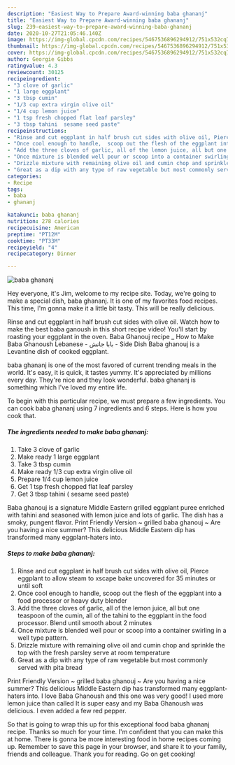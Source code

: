 ```yaml
---
description: "Easiest Way to Prepare Award-winning baba ghananj"
title: "Easiest Way to Prepare Award-winning baba ghananj"
slug: 239-easiest-way-to-prepare-award-winning-baba-ghananj
date: 2020-10-27T21:05:46.140Z
image: https://img-global.cpcdn.com/recipes/5467536896294912/751x532cq70/baba-ghananj-recipe-main-photo.jpg
thumbnail: https://img-global.cpcdn.com/recipes/5467536896294912/751x532cq70/baba-ghananj-recipe-main-photo.jpg
cover: https://img-global.cpcdn.com/recipes/5467536896294912/751x532cq70/baba-ghananj-recipe-main-photo.jpg
author: Georgie Gibbs
ratingvalue: 4.3
reviewcount: 30125
recipeingredient:
- "3 clove of garlic"
- "1 large eggplant"
- "3 tbsp cumin"
- "1/3 cup extra virgin olive oil"
- "1/4 cup lemon juice"
- "1 tsp fresh chopped flat leaf parsley"
- "3 tbsp tahini  sesame seed paste"
recipeinstructions:
- "Rinse and cut eggplant in half brush cut sides with olive oil, Pierce eggplant to allow steam to xscape bake uncovered for 35 minutes or until soft"
- "Once cool enough to handle,  scoop out the flesh of the eggplant into a food processor or heavy duty blender"
- "Add the three cloves of garlic, all of the lemon juice, all but one teaspoon of the cumin, all of the tahini to the eggplant in the food processor. Blend until smooth about 2 minutes"
- "Once mixture is blended well pour or scoop into a container swirling in a well type pattern."
- "Drizzle mixture with remaining olive oil and cumin chop and sprinkle the top with the fresh parsley serve at room temperature"
- "Great as a dip with any type of raw vegetable but most commonly served with pita bread"
categories:
- Recipe
tags:
- baba
- ghananj

katakunci: baba ghananj 
nutrition: 278 calories
recipecuisine: American
preptime: "PT12M"
cooktime: "PT33M"
recipeyield: "4"
recipecategory: Dinner

---
```



![baba ghananj](https://img-global.cpcdn.com/recipes/5467536896294912/751x532cq70/baba-ghananj-recipe-main-photo.jpg)

Hey everyone, it's Jim, welcome to my recipe site. Today, we're going to make a special dish, baba ghananj. It is one of my favorites food recipes. This time, I'm gonna make it a little bit tasty. This will be really delicious.

Rinse and cut eggplant in half brush cut sides with olive oil. Watch how to make the best baba ganoush in this short recipe video! You&#39;ll start by roasting your eggplant in the oven. Baba Ghanouj recipe _ How to Make Baba Ghanoush Lebanese - بابا جانش - Side Dish Baba ghanouj is a Levantine dish of cooked eggplant.

baba ghananj is one of the most favored of current trending meals in the world. It's easy, it is quick, it tastes yummy. It's appreciated by millions every day. They're nice and they look wonderful. baba ghananj is something which I've loved my entire life.


To begin with this particular recipe, we must prepare a few ingredients. You can cook baba ghananj using 7 ingredients and 6 steps. Here is how you cook that.

<!--inarticleads1-->

##### The ingredients needed to make baba ghananj:

1. Take 3 clove of garlic
1. Make ready 1 large eggplant
1. Take 3 tbsp cumin
1. Make ready 1/3 cup extra virgin olive oil
1. Prepare 1/4 cup lemon juice
1. Get 1 tsp fresh chopped flat leaf parsley
1. Get 3 tbsp tahini ( sesame seed paste)


Baba ghanouj is a signature Middle Eastern grilled eggplant puree enriched with tahini and seasoned with lemon juice and lots of garlic. The dish has a smoky, pungent flavor. Print Friendly Version ~ grilled baba ghanouj ~ Are you having a nice summer? This delicious Middle Eastern dip has transformed many eggplant-haters into. 

<!--inarticleads2-->

##### Steps to make baba ghananj:

1. Rinse and cut eggplant in half brush cut sides with olive oil, Pierce eggplant to allow steam to xscape bake uncovered for 35 minutes or until soft
1. Once cool enough to handle,  scoop out the flesh of the eggplant into a food processor or heavy duty blender
1. Add the three cloves of garlic, all of the lemon juice, all but one teaspoon of the cumin, all of the tahini to the eggplant in the food processor. Blend until smooth about 2 minutes
1. Once mixture is blended well pour or scoop into a container swirling in a well type pattern.
1. Drizzle mixture with remaining olive oil and cumin chop and sprinkle the top with the fresh parsley serve at room temperature
1. Great as a dip with any type of raw vegetable but most commonly served with pita bread


Print Friendly Version ~ grilled baba ghanouj ~ Are you having a nice summer? This delicious Middle Eastern dip has transformed many eggplant-haters into. I love Baba Ghanoush and this one was very good! I used more lemon juice than called It is super easy and my Baba Ghanoush was delicious. I even added a few red pepper. 

So that is going to wrap this up for this exceptional food baba ghananj recipe. Thanks so much for your time. I'm confident that you can make this at home. There is gonna be more interesting food in home recipes coming up. Remember to save this page in your browser, and share it to your family, friends and colleague. Thank you for reading. Go on get cooking!
